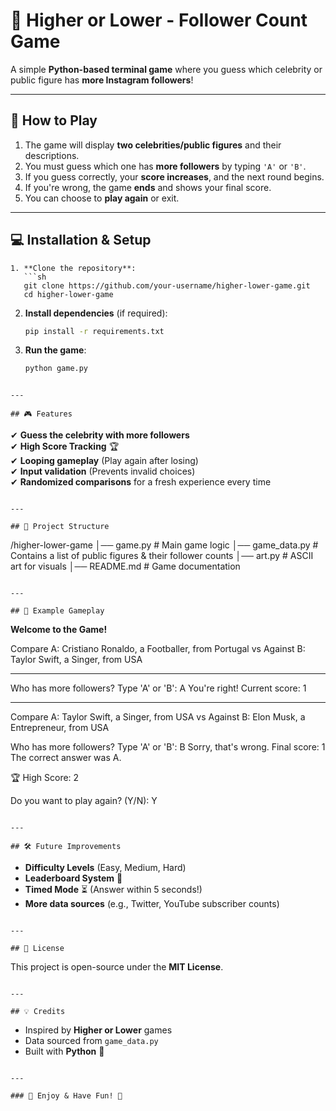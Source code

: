 # 📌 Higher or Lower - Follower Count Game

A simple **Python-based terminal game** where you guess which celebrity or public figure has **more Instagram followers**!

---

## 📖 How to Play

1. The game will display **two celebrities/public figures** and their descriptions.
2. You must guess which one has **more followers** by typing `'A'` or `'B'`.
3. If you guess correctly, your **score increases**, and the next round begins.
4. If you're wrong, the game **ends** and shows your final score.
5. You can choose to **play again** or exit.

---

## 💻 Installation & Setup

```
1. **Clone the repository**:
   ```sh
   git clone https://github.com/your-username/higher-lower-game.git
   cd higher-lower-game
   ```

2. **Install dependencies** (if required):
   ```sh
   pip install -r requirements.txt
   ```

3. **Run the game**:
   ```sh
   python game.py
   ```
```

---

## 🎮 Features

```
✔ **Guess the celebrity with more followers**  
✔ **High Score Tracking** 🏆  
✔ **Looping gameplay** (Play again after losing)  
✔ **Input validation** (Prevents invalid choices)  
✔ **Randomized comparisons** for a fresh experience every time  
```

---

## 🔧 Project Structure

```
/higher-lower-game
│── game.py         # Main game logic
│── game_data.py    # Contains a list of public figures & their follower counts
│── art.py          # ASCII art for visuals
│── README.md       # Game documentation
```

---

## 📌 Example Gameplay

```
____Welcome to the Game!____

Compare A: Cristiano Ronaldo, a Footballer, from Portugal
vs
Against B: Taylor Swift, a Singer, from USA

--------------------------------------------------

Who has more followers? Type 'A' or 'B': A
You're right! Current score: 1

--------------------------------------------------

Compare A: Taylor Swift, a Singer, from USA
vs
Against B: Elon Musk, a Entrepreneur, from USA

Who has more followers? Type 'A' or 'B': B
Sorry, that's wrong. Final score: 1
The correct answer was A.

🏆 High Score: 2

Do you want to play again? (Y/N): Y
```

---

## 🛠 Future Improvements

```
- **Difficulty Levels** (Easy, Medium, Hard)  
- **Leaderboard System** 🏅  
- **Timed Mode** ⏳ (Answer within 5 seconds!)  
- **More data sources** (e.g., Twitter, YouTube subscriber counts)  
```

---

## 📜 License

```
This project is open-source under the **MIT License**.
```

---

## 💡 Credits

```
- Inspired by **Higher or Lower** games  
- Data sourced from `game_data.py`  
- Built with **Python** 🐍  
```

---

### 🚀 Enjoy & Have Fun! 🎉  
